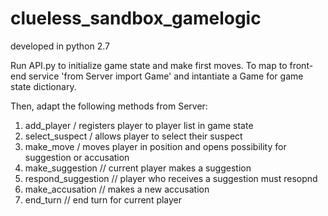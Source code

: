 # clueless_sandbox_gamelogic
developed in python 2.7

Run API.py to initialize game state and make first moves.
To map to front-end service 'from Server import Game' and intantiate a Game for game state dictionary. 

Then, adapt the following methods from Server: 
1. add_player / registers player to player list in game state
2. select_suspect / allows player to select their suspect
3. make_move / moves player in position and opens possibility for suggestion or accusation
4. make_suggestion // current player makes a suggestion
5. respond_suggestion // player who receives a suggestion must resopnd
6. make_accusation // makes a new accusation
7. end_turn // end turn for current player

